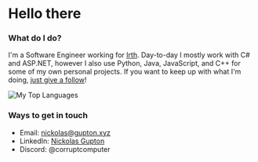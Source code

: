 # Hello there

### What do I do?

I'm a Software Engineer working for [Irth](https://www.irth.com). Day-to-day I mostly work with C# and ASP.NET, however I also use Python, Java, JavaScript, and C++ for some of my own personal projects. If you want to keep up with what I'm doing, [just give a follow](https://github.com/users/follow?target=CorruptComputer)!

![My Top Languages](https://github-readme-stats.vercel.app/api/top-langs/?username=CorruptComputer&count_private=true&show_icons=true&theme=onedark)

### Ways to get in touch
- Email: nickolas@gupton.xyz
- LinkedIn: [Nickolas Gupton](https://www.linkedin.com/in/nickolasgupton/)
- Discord: @corruptcomputer
